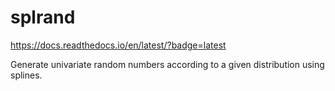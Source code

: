# splrand


https://docs.readthedocs.io/en/latest/?badge=latest


Generate univariate random numbers according to a given distribution using splines.
